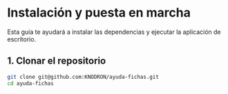 # Instalación y puesta en marcha

Esta guía te ayudará a instalar las dependencias y ejecutar la aplicación de escritorio.

## 1. Clonar el repositorio

```bash
git clone git@github.com:KNODRON/ayuda-fichas.git
cd ayuda-fichas
